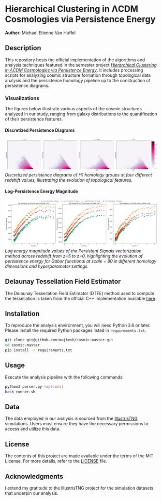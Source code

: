 
# Hierarchical Clustering in ΛCDM Cosmologies via Persistence Energy
**Author**: Michael Etienne Van Huffel

## Description
This repository hosts the official implementation of the algorithms and analysis techniques featured in the semester project [*Hierarchical Clustering in ΛCDM Cosmologies via Persistence Energy*](https://arxiv.org/abs/2401.01988). It includes processing scripts for analyzing cosmic structure formation through topological data analysis and the persistence homology pipeline up to the construction of persistence diagrams.

### Visualizations
The figures below illustrate various aspects of the cosmic structures analyzed in our study, ranging from galaxy distributions to the quantification of their persistence features.

#### Discretized Persistence Diagrams
![Discretized Persistence Diagrams](images/H1DPD.png)
*Discretized persistence diagrams of H1 homology groups at four different redshift values, illustrating the evolution of topological features.*

#### Log-Persistence Energy Magnitude
![Log-Persistence Energy Magnitude](images/gabor.png)
*Log energy magnitude values of the Persistent Signals vectorization method across redshift from z=5 to z=0, highlighting the evolution of persistence energy for Gabor functional at scale = 80 in different homology dimensions and hyperparameter settings.*

## Delaunay Tessellation Field Estimator
The Delaunay Tessellation Field Estimator (DTFE) method used to compute the tessellation is taken from the official C++ implementation available [here](https://github.com/MariusCautun/DTFE).


## Installation
To reproduce the analysis environment, you will need Python 3.6 or later. Please install the required Python packages listed in `requirements.txt`.

```bash
git clone git@github.com:majkevh/cosmic-master.git
cd cosmic-master
pip install -r requirements.txt
```

## Usage
Execute the analysis pipeline with the following commands:

```bash
python3 parser.py [options]
bash runner.sh
```

## Data
The data employed in our analysis is sourced from the [IllustrisTNG](https://www.tng-project.org/data/) simulations. Users must ensure they have the necessary permissions to access and utilize this data.

## License
The contents of this project are made available under the terms of the MIT License. For more details, refer to the [LICENSE](LICENSE) file.

## Acknowledgments
I extend my gratitude to the IllustrisTNG project for the simulation datasets that underpin our analysis.
